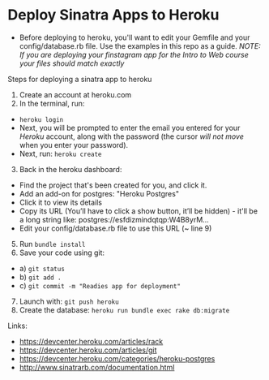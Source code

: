 # Deploy Sinatra Apps to Heroku
* Before deploying to heroku, you'll want to edit your Gemfile and your config/database.rb file. Use the examples in this repo as a guide. _NOTE: If you are deploying your finstagram app for the Intro to Web course your files should match exactly_


Steps for deploying a sinatra app to heroku

1. Create an account at heroku.com
2. In the terminal, run:
 * `heroku login`
 * Next, you will be prompted to enter the email you entered for your _Heroku_ account, along with the password (the cursor _will not move_ when you enter your password).
 * Next, run: `heroku create`

3. Back in the heroku dashboard:
  * Find the project that's been created for you, and click it.
  * Add an add-on for postgres: "Heroku Postgres"
  * Click it to view its details
  * Copy its URL (You’ll have to click a show button, it’ll be hidden) - it'll be a long string like: postgres://esfdizmindqtqp:W4B8yrM...
  * Edit your config/database.rb file to use this URL (~ line 9)

5. Run `bundle install`
6. Save your code using git:
 * a) `git status`
 * b) `git add .`
 * c) `git commit -m "Readies app for deployment"`
7. Launch with: `git push heroku`
8. Create the database: `heroku run bundle exec rake db:migrate`


Links:
* https://devcenter.heroku.com/articles/rack
* https://devcenter.heroku.com/articles/git
* https://devcenter.heroku.com/categories/heroku-postgres
* http://www.sinatrarb.com/documentation.html
